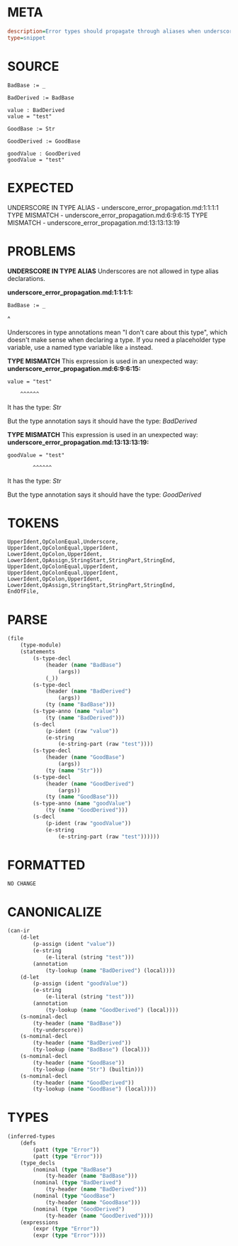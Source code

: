 # META
~~~ini
description=Error types should propagate through aliases when underscores are used
type=snippet
~~~
# SOURCE
~~~roc
BadBase := _

BadDerived := BadBase

value : BadDerived
value = "test"

GoodBase := Str

GoodDerived := GoodBase

goodValue : GoodDerived
goodValue = "test"
~~~
# EXPECTED
UNDERSCORE IN TYPE ALIAS - underscore_error_propagation.md:1:1:1:1
TYPE MISMATCH - underscore_error_propagation.md:6:9:6:15
TYPE MISMATCH - underscore_error_propagation.md:13:13:13:19
# PROBLEMS
**UNDERSCORE IN TYPE ALIAS**
Underscores are not allowed in type alias declarations.

**underscore_error_propagation.md:1:1:1:1:**
```roc
BadBase := _
```
^

Underscores in type annotations mean "I don't care about this type", which doesn't make sense when declaring a type. If you need a placeholder type variable, use a named type variable like `a` instead.

**TYPE MISMATCH**
This expression is used in an unexpected way:
**underscore_error_propagation.md:6:9:6:15:**
```roc
value = "test"
```
        ^^^^^^

It has the type:
    _Str_

But the type annotation says it should have the type:
    _BadDerived_

**TYPE MISMATCH**
This expression is used in an unexpected way:
**underscore_error_propagation.md:13:13:13:19:**
```roc
goodValue = "test"
```
            ^^^^^^

It has the type:
    _Str_

But the type annotation says it should have the type:
    _GoodDerived_

# TOKENS
~~~zig
UpperIdent,OpColonEqual,Underscore,
UpperIdent,OpColonEqual,UpperIdent,
LowerIdent,OpColon,UpperIdent,
LowerIdent,OpAssign,StringStart,StringPart,StringEnd,
UpperIdent,OpColonEqual,UpperIdent,
UpperIdent,OpColonEqual,UpperIdent,
LowerIdent,OpColon,UpperIdent,
LowerIdent,OpAssign,StringStart,StringPart,StringEnd,
EndOfFile,
~~~
# PARSE
~~~clojure
(file
	(type-module)
	(statements
		(s-type-decl
			(header (name "BadBase")
				(args))
			(_))
		(s-type-decl
			(header (name "BadDerived")
				(args))
			(ty (name "BadBase")))
		(s-type-anno (name "value")
			(ty (name "BadDerived")))
		(s-decl
			(p-ident (raw "value"))
			(e-string
				(e-string-part (raw "test"))))
		(s-type-decl
			(header (name "GoodBase")
				(args))
			(ty (name "Str")))
		(s-type-decl
			(header (name "GoodDerived")
				(args))
			(ty (name "GoodBase")))
		(s-type-anno (name "goodValue")
			(ty (name "GoodDerived")))
		(s-decl
			(p-ident (raw "goodValue"))
			(e-string
				(e-string-part (raw "test"))))))
~~~
# FORMATTED
~~~roc
NO CHANGE
~~~
# CANONICALIZE
~~~clojure
(can-ir
	(d-let
		(p-assign (ident "value"))
		(e-string
			(e-literal (string "test")))
		(annotation
			(ty-lookup (name "BadDerived") (local))))
	(d-let
		(p-assign (ident "goodValue"))
		(e-string
			(e-literal (string "test")))
		(annotation
			(ty-lookup (name "GoodDerived") (local))))
	(s-nominal-decl
		(ty-header (name "BadBase"))
		(ty-underscore))
	(s-nominal-decl
		(ty-header (name "BadDerived"))
		(ty-lookup (name "BadBase") (local)))
	(s-nominal-decl
		(ty-header (name "GoodBase"))
		(ty-lookup (name "Str") (builtin)))
	(s-nominal-decl
		(ty-header (name "GoodDerived"))
		(ty-lookup (name "GoodBase") (local))))
~~~
# TYPES
~~~clojure
(inferred-types
	(defs
		(patt (type "Error"))
		(patt (type "Error")))
	(type_decls
		(nominal (type "BadBase")
			(ty-header (name "BadBase")))
		(nominal (type "BadDerived")
			(ty-header (name "BadDerived")))
		(nominal (type "GoodBase")
			(ty-header (name "GoodBase")))
		(nominal (type "GoodDerived")
			(ty-header (name "GoodDerived"))))
	(expressions
		(expr (type "Error"))
		(expr (type "Error"))))
~~~
